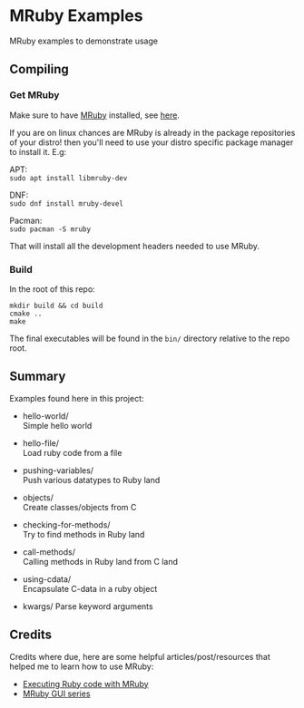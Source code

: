 # MRuby Examples

MRuby examples to demonstrate usage

## Compiling

### Get MRuby

Make sure to have [MRuby](https://mruby.org/) installed, see [here](https://github.com/mruby/mruby#how-to-get-mruby).

If you are on linux chances are MRuby is already in the package repositories of your distro! then you'll need to use
your distro specific package manager to install it. E.g:

APT:  
`sudo apt install libmruby-dev`

DNF:  
`sudo dnf install mruby-devel`

Pacman:  
`sudo pacman -S mruby`

That will install all the development headers needed to use MRuby.

### Build

In the root of this repo:

```
mkdir build && cd build
cmake ..
make
```

The final executables will be found in the `bin/` directory relative to the repo
root.

## Summary

Examples found here in this project:

- hello-world/  
    Simple hello world

- hello-file/  
    Load ruby code from a file

- pushing-variables/  
    Push various datatypes to Ruby land

- objects/  
    Create classes/objects from C

- checking-for-methods/  
    Try to find methods in Ruby land

- call-methods/  
    Calling methods in Ruby land from C land

- using-cdata/  
    Encapsulate C-data in a ruby object
- kwargs/
    Parse keyword arguments

## Credits

Credits where due, here are some helpful articles/post/resources that helped
me to learn how to use MRuby:

- [Executing Ruby code with MRuby](https://mruby.org/docs/articles/executing-ruby-code-with-mruby.html)
- [MRuby GUI series](https://dev.to/roryo/a-new-smalltalk-style-environment-for-ruby-5f5c)
